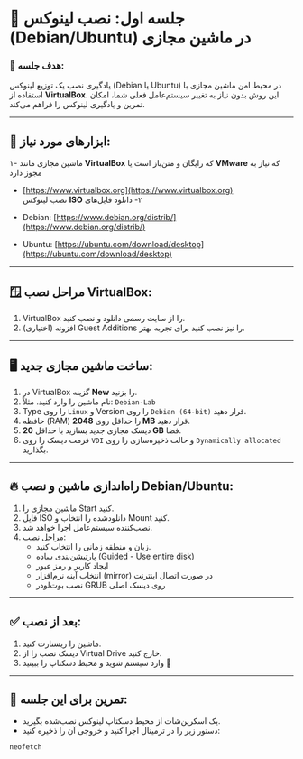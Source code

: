 # 🧩 جلسه اول: نصب لینوکس (Debian/Ubuntu) در ماشین مجازی

### 🎯 هدف جلسه:
یادگیری نصب یک توزیع لینوکس (Debian یا Ubuntu) در محیط امن ماشین مجازی با استفاده از **VirtualBox**. این روش بدون نیاز به تغییر سیستم‌عامل فعلی شما، امکان تمرین و یادگیری لینوکس را فراهم می‌کند.

---

## 🧰 ابزارهای مورد نیاز:
۱- ماشین مجازی مانند **VirtualBox** که رایگان و متن‌باز است یا **VMware** که نیاز به مجوز دارد  
   - [https://www.virtualbox.org](https://www.virtualbox.org)  
‫۲- دانلود فایل‌های **ISO** نصب لینوکس  




   - Debian: [https://www.debian.org/distrib/](https://www.debian.org/distrib/)
   - Ubuntu: [https://ubuntu.com/download/desktop](https://ubuntu.com/download/desktop)

---

## 🪟 مراحل نصب VirtualBox:

1. VirtualBox را از سایت رسمی دانلود و نصب کنید.
2. (اختیاری) افزونه Guest Additions را نیز نصب کنید برای تجربه بهتر.

---

## 🖥️ ساخت ماشین مجازی جدید:

1. در VirtualBox گزینه **New** را بزنید.
2. نام ماشین را وارد کنید. مثلاً: `Debian-Lab`
3. Type را روی `Linux` و Version را روی `Debian (64-bit)` قرار دهید.
4. حافظه (RAM) را حداقل روی **2048 MB** قرار دهید.
5. دیسک مجازی جدید بسازید با حداقل **20 GB** فضا.
6. فرمت دیسک را روی `VDI` و حالت ذخیره‌سازی را روی `Dynamically allocated` بگذارید.

---

## 🔥 راه‌اندازی ماشین و نصب Debian/Ubuntu:

1. ماشین مجازی را Start کنید.
2. فایل ISO دانلود‌شده را انتخاب و Mount کنید.
3. نصب‌کننده سیستم‌عامل اجرا خواهد شد.
4. مراحل نصب:
   - زبان و منطقه زمانی را انتخاب کنید.
   - پارتیشن‌بندی ساده (Guided - Use entire disk)
   - ایجاد کاربر و رمز عبور
   - انتخاب آینه نرم‌افزار (mirror) در صورت اتصال اینترنت
   - نصب بوت‌لودر GRUB روی دیسک اصلی

---

## ✅ بعد از نصب:

1. ماشین را ریستارت کنید.
2. دیسک نصب را از Virtual Drive خارج کنید.
3. وارد سیستم شوید و محیط دسکتاپ را ببینید 🎉

---

## 🧪 تمرین برای این جلسه:

- یک اسکرین‌شات از محیط دسکتاپ لینوکس نصب‌شده بگیرید.
- دستور زیر را در ترمینال اجرا کنید و خروجی آن را ذخیره کنید:

```bash
neofetch
